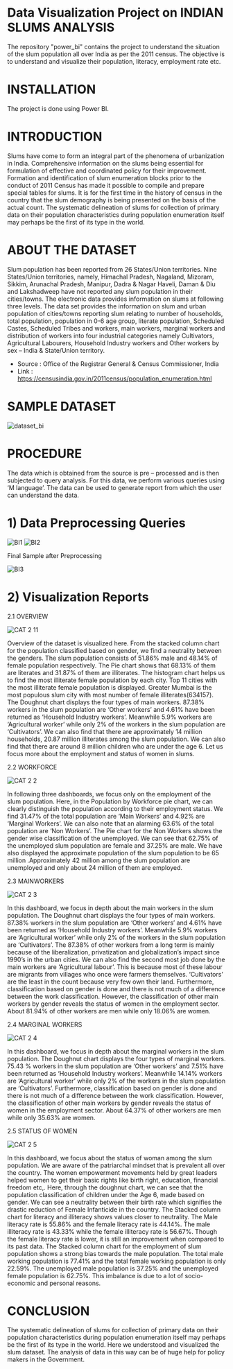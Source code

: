 # Data Visualization Project on INDIAN SLUMS ANALYSIS
The repository "power_bi" contains the project to understand the situation of the slum population all over India as per the 2011 census. The objective is to understand and visualize their population, literacy, employment rate etc. 

# INSTALLATION
The project is done using Power BI. 

# INTRODUCTION
Slums have come to form an integral part of the phenomena of urbanization in India. Comprehensive information on the slums being essential for formulation of effective and coordinated policy for their improvement. Formation and identification of slum enumeration blocks prior to the conduct of 2011 Census has made it possible to compile and prepare special tables for slums. It is for the first time in the history of census in the country that the slum demography is being presented on the basis of the  actual count. The systematic delineation of slums for collection of primary data on their population  characteristics during population enumeration itself may perhaps be the first of its type in the world.

# ABOUT THE DATASET
Slum population has been reported from 26 States/Union territories. Nine States/Union territories,  namely, Himachal Pradesh, Nagaland, Mizoram, Sikkim, Arunachal Pradesh, Manipur, Dadra & Nagar Haveli, Daman & Diu and Lakshadweep have not reported any slum population in their cities/towns. The electronic data provides information on slums at following three levels. The data set provides the information on slum and urban population of cities/towns reporting slum relating to number of households, total population, population in 0-6 age group, literate population, Scheduled Castes, Scheduled Tribes and workers, main workers, marginal workers and distribution of workers into four industrial categories namely Cultivators, Agricultural Labourers, Household Industry workers and Other workers by sex – India & State/Union territory.
 - Source : Office of the Registrar General & Census Commissioner, India
 - Link : https://censusindia.gov.in/2011census/population_enumeration.html

# SAMPLE DATASET
![dataset_bi](https://user-images.githubusercontent.com/78856292/118389852-9b577500-b649-11eb-891d-aa682dced97a.JPG)

# PROCEDURE
The data which is obtained from the source is pre – processed and is then subjected to query analysis.  For this data, we perform various queries using ‘M language’. The data can be used to generate report from which the user can understand the data.

# 1) Data Preprocessing Queries
![BI1](https://user-images.githubusercontent.com/78856292/118389941-0ef98200-b64a-11eb-87e8-fa521a2f2b52.JPG)
![BI2](https://user-images.githubusercontent.com/78856292/118389969-2df81400-b64a-11eb-9b5e-0911eb5edc99.JPG)
  
  Final Sample after Preprocessing
  
![BI3](https://user-images.githubusercontent.com/78856292/118389996-626bd000-b64a-11eb-8134-1b73fb291519.JPG)

# 2) Visualization Reports
2.1 OVERVIEW

![CAT 2 11](https://user-images.githubusercontent.com/78856292/118390403-87f9d900-b64c-11eb-9af9-c78ac84d58bb.JPG)

Overview of the dataset is visualized here. From the stacked column chart for the population classified based on gender, we find a neutrality  between the genders. The slum population consists of 51.86% male and 48.14% of female population  respectively. The Pie chart shows that 68.13% of them are literates and 31.87% of them are illiterates. The histogram chart helps us to find the most illiterate female population by each city. Top 11 cities  with the most illiterate female population is displayed. Greater Mumbai is the most populous slum  city with most number of female illiterates(634157). The Doughnut chart displays the four types of main workers. 87.38% workers in the slum population are ‘Other workers’ and 4.61% have been returned as ‘Household Industry workers’. Meanwhile 5.9% workers are ‘Agricultural worker’ while only 2% of the workers in the slum population are ‘Cultivators’. We can also find that there are approximately 14 million households, 20.87 million illiterates among the slum population. We can also  find that there are around 8 million children who are under the age 6. Let us focus more about the employment and status of women in slums.

2.2 WORKFORCE

![CAT 2 2](https://user-images.githubusercontent.com/78856292/118390343-2f2a4080-b64c-11eb-975b-9fa31afe117d.JPG)

In following three dashboards, we focus only on the employment of the slum population. Here, in the Population by Workforce pie chart, we can clearly distinguish the population according to their  employment status. We find 31.47% of the total population are ‘Main Workers’ and 4.92% are ‘Marginal Workers’. We can also note that an alarming 63.6% of the total population are ‘Non  Workers’. The Pie chart for the Non Workers shows the gender wise classification of the unemployed. We can see that 62.75% of the unemployed slum population are female and 37.25% are male. We  have also displayed the approximate population of the slum population to be 65 million .Approximately 42 million among the slum population are unemployed and only about 24 million of them are employed.

2.3 MAINWORKERS

![CAT 2 3](https://user-images.githubusercontent.com/78856292/118390378-639dfc80-b64c-11eb-9c3e-21efa1fd2b4c.JPG)

In this dashboard, we focus in depth about the main workers in the slum population. The Doughnut chart displays the four types of main workers. 87.38% workers in the slum population are ‘Other workers’ and 4.61% have been returned as ‘Household Industry workers’. Meanwhile 5.9% workers are ‘Agricultural worker’ while only 2% of the workers in the slum population are ‘Cultivators’.
The 87.38% of other workers from a long term is mainly because of the liberalization, privatization and globalization’s impact since 1990’s in the urban cities. We can also find the second most job done by the main workers are ‘Agricultural labour’. This is because most of these labour are migrants from villages who once were farmers themselves. ‘Cultivators’ are the least in the count because very few own their land. 
Furthermore, classification based on gender is done and there is not much of a difference between the work classification. However, the classification of other main workers by gender reveals the status of women in the employment sector. About 81.94% of other workers are men while only 18.06% are women. 

2.4 MARGINAL WORKERS

![CAT 2 4](https://user-images.githubusercontent.com/78856292/118390524-300fa200-b64d-11eb-8869-b63104a381f2.JPG)

In this dashboard, we focus in depth about the marginal workers in the slum population. The Doughnut chart displays the four types of marginal workers. 75.43 % workers in the slum population are ‘Other workers’ and 7.51% have been returned as ‘Household Industry workers’. Meanwhile 14.14% workers are ‘Agricultural worker’ while only 2% of the workers in the slum population are ‘Cultivators’. 
Furthermore, classification based on gender is done and there is not much of a difference between the work classification. However, the classification of other main workers by gender reveals the status of women in the employment sector. About 64.37% of other workers are men while only 35.63% are women.

2.5 STATUS OF WOMEN

![CAT 2 5](https://user-images.githubusercontent.com/78856292/118390564-61886d80-b64d-11eb-94ff-3a18a4489a37.JPG)

In this dashboard, we focus about the status of woman among the slum population. We are aware of the patriarchal mindset that is prevalent all over the country. The women empowerment movements held by great leaders helped women to get their basic rights like birth right, education, financial freedom etc,. Here, through the doughnut chart, we can see that the population classification of children under the Age 6, made based on gender. We can see a neutrality between their birth rate which signifies the drastic reduction of Female Infanticide in the country. 
The Stacked column chart for literacy and illiteracy shows values closer to neutrality. The Male literacy rate is 55.86% and the female literacy rate is 44.14%. The male illiteracy rate is 43.33% while the female illiteracy rate is 56.67%. Though the female literacy rate is lower, it is still an improvement when compared to its past data. 
The Stacked column chart for the employment of slum population shows a strong bias towards the male population. The total male working population is 77.41% and the total female working population is only 22.59%. The unemployed male population is 37.25% and the unemployed female population is 62.75%. This imbalance is due to a lot of socio- economic and personal reasons. 

# CONCLUSION
The systematic delineation of slums for collection of primary data on their population characteristics during population enumeration itself may perhaps be the first of its type in the world. Here we understood and visualized the slum dataset. The analysis of data in this way can be of huge help for policy makers in the Government. 

